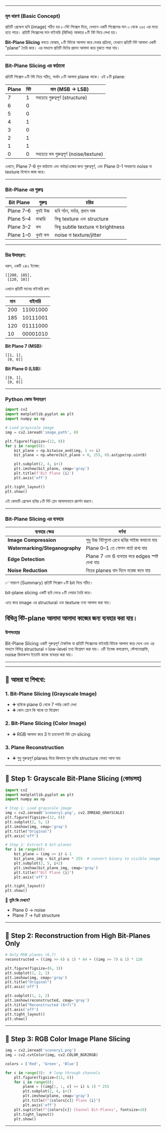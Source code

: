 
---

### **মূল ধারণা (Basic Concept)**

প্রতিটি গ্রেস্কেল ছবি (image) গঠিত হয় ৮-বিট পিক্সেল দিয়ে, যেখানে একটি পিক্সেলের মান ০ থেকে ২৫৫ এর মধ্যে হতে পারে। প্রতিটি পিক্সেলের মান বাইনারি (দ্বিমিক) আকারে ৮টি বিট দিয়ে লেখা হয়।

**Bit-Plane Slicing** বলতে বোঝায়, ৮টি বিটকে আলাদা করে দেখার প্রক্রিয়া, যেখানে প্রতিটি বিট আলাদা একটি "plane" তৈরি করে। এর মাধ্যমে প্রতিটি বিটের প্রভাব আলাদা করে বুঝতে পারা যায়।

---

### **Bit-Plane Slicing এর কাঠামো**

প্রতিটি পিক্সেল ৮টি বিট নিয়ে গঠিত, অর্থাৎ ৮টি আলাদা plane থাকে। এই ৮টি plane:

| Plane | বিট | মান (MSB → LSB)                        |
| ----- | --- | -------------------------------------- |
| 7     | 1   | সবচেয়ে গুরুত্বপূর্ণ (structure)        |
| 6     | 0   |                                        |
| 5     | 0   |                                        |
| 4     | 1   |                                        |
| 3     | 0   |                                        |
| 2     | 1   |                                        |
| 1     | 1   |                                        |
| 0     | 0   | সবচেয়ে কম গুরুত্বপূর্ণ (noise/texture) |

এখানে, Plane 7-6 মূল কাঠামো এবং বর্ডার/এজের জন্য গুরুত্বপূর্ণ, এবং Plane 0-1 সাধারণত noise বা texture হিসাবে কাজ করে।

---

### **Bit-Plane এর গুরুত্ব**

| Bit Plane | গুরুত্ব   | চরিত্র                            |
| --------- | --------- | --------------------------------- |
| Plane 7–6 | খুবই উচ্চ | ছবি গঠন, বর্ডার, প্রধান অঙ্গ      |
| Plane 5–4 | মাঝারি    | কিছু texture এবং structure        |
| Plane 3–2 | কম        | কিছু subtle texture বা brightness |
| Plane 1–0 | খুবই কম   | noise বা texture/jitter           |

---

### **চিত্র উদাহরণ:**

ধরুন, একটি ২x২ ইমেজ:

```
[[200, 185],
 [120, 10]]
```

এখানে প্রতিটি মানের বাইনারি রূপ:

| মান | বাইনারি  |
| --- | -------- |
| 200 | 11001000 |
| 185 | 10111001 |
| 120 | 01111000 |
| 10  | 00001010 |

**Bit Plane 7 (MSB):**

```
[[1, 1],
 [0, 0]]
```

**Bit Plane 0 (LSB):**

```
[[0, 1],
 [0, 0]]
```

---

### **Python কোড উদাহরণ**

```python
import cv2
import matplotlib.pyplot as plt
import numpy as np

# Load grayscale image
img = cv2.imread('image_path', 0)

plt.figure(figsize=(12, 8))
for i in range(8):
    bit_plane = np.bitwise_and(img, 1 << i)
    bit_plane = np.where(bit_plane > 0, 255, 0).astype(np.uint8)

    plt.subplot(2, 4, i+1)
    plt.imshow(bit_plane, cmap='gray')
    plt.title(f'Bit Plane {i}')
    plt.axis('off')

plt.tight_layout()
plt.show()
```

এই কোডটি গ্রেস্কেল ছবির ৮টি বিট প্লেন আলাদাভাবে প্রদর্শন করবে।

---

### **Bit-Plane Slicing এর ব্যবহার**

| ব্যবহার ক্ষেত্র                | বর্ণনা                                          |
| ------------------------------ | ----------------------------------------------- |
| **Image Compression**          | শুধু উচ্চ বিটগুলো রেখে ছবির সাইজ কমানো যায়      |
| **Watermarking/Steganography** | Plane 0–1 তে গোপন বার্তা রাখা যায়               |
| **Edge Detection**             | Plane 7 এবং 6 ব্যবহার করে edges স্পষ্ট দেখা যায় |
| **Noise Reduction**            | নিচের planes বাদ দিলে নয়েজ কমে যায়              |



✅ সারাংশ (Summary)
 প্রতিটি পিক্সেল ৮টি bit নিয়ে গঠিত।

 bit-plane slicing একটি ছবি ভেঙে ৮টি লেয়ার তৈরি করে।

 এতে করে image এর structural এবং texture তথ্য আলাদা করা যায়।

 বিভিন্ন বিট-plane আলাদা আলাদা কাজের জন্য ব্যবহার করা যায়।
---

### **উপসংহার**

Bit-Plane Slicing একটি গুরুত্বপূর্ণ টেকনিক যা প্রতিটি পিক্সেলের বাইনারি বিটকে আলাদা করে দেখে এবং এর মাধ্যমে বিভিন্ন structural ও low-level তথ্য বিশ্লেষণ করা যায়। এটি ইমেজ কমপ্রেশন, স্টেগানোগ্রাফি, noise রিডাকশন ইত্যাদি কাজে ব্যবহার করা যায়।

---

---

## 🎯 আমরা যা শিখবো:

### 1. Bit-Plane Slicing (Grayscale Image)

* ➕ ছবিকে plane 0 থেকে 7 পর্যন্ত কেটে দেখা
* ➕ কোন প্লেনে কি থাকে তা বিশ্লেষণ

### 2. Bit-Plane Slicing (Color Image)

* ➕ RGB আলাদা করে 3 টা চ্যানেলেই বিট প্লেন slicing

### 3. Plane Reconstruction

* ➕ শুধু গুরুত্বপূর্ণ planes দিয়ে কিভাবে মূল ছবির structure ফেরত আনা যায়

---

## 🔧 Step 1: Grayscale Bit-Plane Slicing (কোডসহ)

```python
import cv2
import matplotlib.pyplot as plt
import numpy as np

# Step 1: Load grayscale image
img = cv2.imread('scenery1.png', cv2.IMREAD_GRAYSCALE)
plt.figure(figsize=(12, 6))
plt.subplot(2, 5, 1)
plt.imshow(img, cmap='gray')
plt.title("Original")
plt.axis('off')

# Step 2: Extract 8 bit-planes
for i in range(8):
    bit_plane = (img >> i) & 1
    bit_plane_img = bit_plane * 255  # convert binary to visible image
    plt.subplot(2, 5, i+2)
    plt.imshow(bit_plane_img, cmap='gray')
    plt.title(f"Bit Plane {i}")
    plt.axis('off')

plt.tight_layout()
plt.show()
```

📌 **তুমি কি দেখবে?**

* Plane 0 → noise
* Plane 7 → full structure

---

## 🔧 Step 2: Reconstruction from High Bit-Planes Only

```python
# Only MSB planes (6,7)
reconstructed = ((img >> 6) & 1) * 64 + ((img >> 7) & 1) * 128

plt.figure(figsize=(6, 3))
plt.subplot(1, 2, 1)
plt.imshow(img, cmap='gray')
plt.title("Original")
plt.axis('off')

plt.subplot(1, 2, 2)
plt.imshow(reconstructed, cmap='gray')
plt.title("Reconstructed (6+7)")
plt.axis('off')
plt.tight_layout()
plt.show()
```

---

## 🔧 Step 3: RGB Color Image Plane Slicing

```python
img = cv2.imread('scenery1.png')
img = cv2.cvtColor(img, cv2.COLOR_BGR2RGB)

colors = ['Red', 'Green', 'Blue']

for c in range(3):  # loop through channels
    plt.figure(figsize=(12, 6))
    for i in range(8):
        plane = ((img[:, :, c] >> i) & 1) * 255
        plt.subplot(2, 4, i+1)
        plt.imshow(plane, cmap='gray')
        plt.title(f"{colors[c]} Plane {i}")
        plt.axis('off')
    plt.suptitle(f"{colors[c]} Channel Bit-Planes", fontsize=16)
    plt.tight_layout()
    plt.show()
```

---


